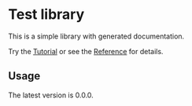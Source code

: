 <!--
  DO NOT EDIT
  This document was generated from src/docs/README.md 
-->

# Test library

This is a simple library with generated documentation.

Try the [Tutorial](.docs/tutorial.md) or see the [Reference](.docs/reference.md) for details.

## Usage

The latest version is 0.0.0.
